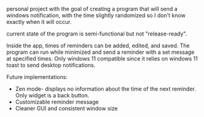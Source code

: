 personal project with the goal of creating a program that will send a windows notification, with the time slightly randomized so I don't know exactly when it will occur.

current state of the program is semi-functional but not "release-ready". 

Inside the app, times of reminders can be added, edited, and saved. The program can run while minimized and send a reminder with a set message at specified times. Only windows 11 compatible since it relies on windows 11 toast to send desktop notifications.

Future implementations:
- Zen mode- displays no information about the time of the next reminder. Only widget is a back button.
- Customizable reminder message
- Cleaner GUI and consistent window size
